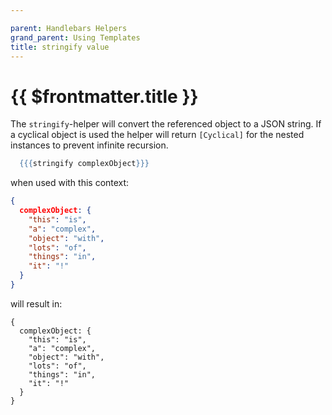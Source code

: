 ```yaml
---

parent: Handlebars Helpers
grand_parent: Using Templates
title: stringify value
---
```

# {{ $frontmatter.title }}

The `stringify`\-helper will convert the referenced object to a JSON string. If a cyclical object is used the helper will return `[Cyclical]` for the nested instances to prevent infinite recursion.

```handlebars
  {{{stringify complexObject}}}
```

when used with this context:

```json
{
  complexObject: {
    "this": "is",
    "a": "complex",
    "object": "with",
    "lots": "of",
    "things": "in",
    "it": "!"
  }
}
```

will result in:

```text
{
  complexObject: {
    "this": "is",
    "a": "complex",
    "object": "with",
    "lots": "of",
    "things": "in",
    "it": "!"
  }
}
```